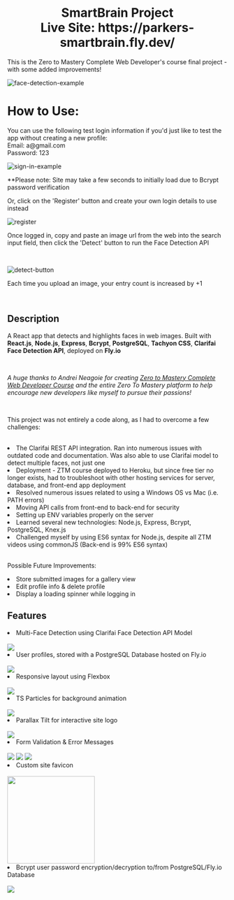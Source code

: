 <h1 align='center'>SmartBrain Project<br>
Live Site: https://parkers-smartbrain.fly.dev/
</h1>

<p>This is the Zero to Mastery Complete Web Developer's course final project - with some added improvements!</p>

![face-detection-example](readme-imgs/sb-image-submit_AdobeExpress.gif)

<h1>How to Use:</h1>
<p>You can use the following test login information if you'd just like to test the app without creating a new profile:
<br>
Email: a@gmail.com
<br>
Password: 123
<br></p>

![sign-in-example](readme-imgs/sb-signin_AdobeExpress.gif)<br>

**Please note: Site may take a few seconds to initially load due to Bcrypt password verification<br>

Or, click on the 'Register' button and create your own login details to use instead<br>

![register](readme-imgs/sb-register.png)<br>

<p>Once logged in, copy and paste an image url from the web into the search input field, then click the 'Detect' button to run the Face Detection API</p><br>

![detect-button](readme-imgs/sb-image-submit-button_AdobeExpress.gif)<br>

<p>Each time you upload an image, your entry count is increased by +1</p><br>

## Description
<p>A React app that detects and highlights faces in web images. Built with <strong>React.js</strong>, <strong>Node.js</strong>, <strong>Express</strong>, <strong>Bcrypt</strong>, <strong>PostgreSQL</strong>, <strong>Tachyon CSS</strong>, <strong>Clarifai Face Detection API</strong>, deployed on <strong>Fly.io</strong></p><br>
<p><em>A huge thanks to Andrei Neagoie for creating <a href='https://zerotomastery.io/courses/coding-bootcamp/'>Zero to Mastery Complete Web Developer Course</a> and the entire Zero To Mastery platform to help encourage new developers like myself to pursue their passions!</em></p><br>

<p>This project was not entirely a code along, as I had to overcome a few challenges:</p><br>
<li>The Clarifai REST API integration. Ran into numerous issues with outdated code and documentation. Was also able to use Clarifai model to detect multiple faces, not just one</li>
<li>Deployment - ZTM course deployed to Heroku, but since free tier no longer exists, had to troubleshoot with other hosting services for server, database, and front-end app deployment</li>
<li>Resolved numerous issues related to using a Windows OS vs Mac (i.e. PATH errors)</li>
<li>Moving API calls from front-end to back-end for security</li>
<li>Setting up ENV variables properly on the server</li>
<li>Learned several new technologies: Node.js, Express, Bcrypt, PostgreSQL, Knex.js</li>
<li>Challenged myself by using ES6 syntax for Node.js, despite all ZTM videos using commonJS (Back-end is 99% ES6 syntax)</li><br>

<p>Possible Future Improvements:</p>
<li>Store submitted images for a gallery view</li>
<li>Edit profile info & delete profile</li>
<li>Display a loading spinner while logging in</li>


## Features
<li>Multi-Face Detection using Clarifai Face Detection API Model
</li>
<br>
<img src='readme-imgs/sb-faces-detected.png'>
<li>User profiles, stored with a PostgreSQL Database hosted on Fly.io
</li>
<br>
<img src='readme-imgs/sb-db.png'>
<li>Responsive layout using Flexbox
</li>
<br>
<img src='readme-imgs/sb-flexbox.png'>
<li>TS Particles for background animation
</li>
<br>
<img src='readme-imgs/sb-particles.gif'>
<li>Parallax Tilt for interactive site logo
</li>
<br>
<img src='readme-imgs/sb-parallax.gif'>
<li>Form Validation & Error Messages
</li>
<br>
<img src='readme-imgs/sb-validation.png'>
<img src='readme-imgs/sb-form.png'>
<img src='readme-imgs/sb-tree.png'>
<li>Custom site favicon
</li>
<br>
<img src='public/favicon.ico' height='200' width='200'>
<li>Bcrypt user password encryption/decryption to/from PostgreSQL/Fly.io Database
</li>
<br>
<img src='readme-imgs/sb-bcrypt.png'>



  

